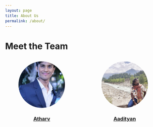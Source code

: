 ```yaml
---
layout: page
title: About Us
permalink: /about/
---
```


<h1>Meet the Team</h1>

<style>
  .team-container {
    display: flex;
    flex-wrap: wrap;              /* ✅ wrap nicely on smaller screens */
    justify-content: center;
    gap: 2rem;                    /* space between members */
    margin-top: 2rem;
  }
  .team-member {
    text-align: center;
    flex: 1 1 200px;              /* grow/shrink, min width ~200px */
    max-width: 250px;
  }
  .team-member img {
    border-radius: 50%;
    width: 150px;
    height: 150px;
    object-fit: cover;            /* ✅ ensures circle crop without stretching */
    aspect-ratio: 1 / 1;          /* ✅ keeps it square always */
  }
</style>

<div class="team-container">
  <div class="team-member">
    <a href="{{ '/about/atharv' | relative_url }}">
      <img src="/assets/images/Atharv.jpg" alt="Atharv Tambade">
      <h3>Atharv</h3>
    </a>
  </div>

  <div class="team-member">
    <a href="{{ '/about/aadityan' | relative_url }}">
      <img src="/assets/images/aadityan.jpg" alt="Aadityan Ganesh">
      <h3>Aadityan</h3>
    </a>
  </div>
</div>
